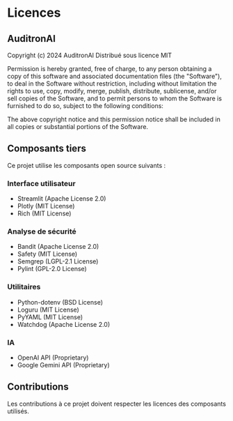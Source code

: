 # Licences

## AuditronAI
Copyright (c) 2024 AuditronAI
Distribué sous licence MIT

Permission is hereby granted, free of charge, to any person obtaining a copy
of this software and associated documentation files (the "Software"), to deal
in the Software without restriction, including without limitation the rights
to use, copy, modify, merge, publish, distribute, sublicense, and/or sell
copies of the Software, and to permit persons to whom the Software is
furnished to do so, subject to the following conditions:

The above copyright notice and this permission notice shall be included in all
copies or substantial portions of the Software.

## Composants tiers

Ce projet utilise les composants open source suivants :

### Interface utilisateur
- Streamlit (Apache License 2.0)
- Plotly (MIT License)
- Rich (MIT License)

### Analyse de sécurité
- Bandit (Apache License 2.0)
- Safety (MIT License)
- Semgrep (LGPL-2.1 License)
- Pylint (GPL-2.0 License)

### Utilitaires
- Python-dotenv (BSD License)
- Loguru (MIT License)
- PyYAML (MIT License)
- Watchdog (Apache License 2.0)

### IA
- OpenAI API (Proprietary)
- Google Gemini API (Proprietary)

## Contributions
Les contributions à ce projet doivent respecter les licences des composants utilisés. 